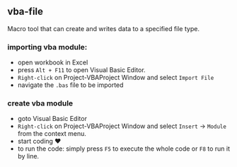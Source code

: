 ## vba-file
Macro tool that can create and writes data to a specified file type.

### importing vba module:

- open workbook in Excel <br>
- press `Alt + F11` to open Visual Basic Editor. <br>
- `Right-click` on Project-VBAProject Window and select `Import File` <br>
- navigate the `.bas` file to be imported <br>

### create vba module

- goto Visual Basic Editor <br>
- `Right-click` on Project-VBAProject Window and select `Insert` &rarr; `Module` from the context menu. <br>
- start coding :heart: <br>
- to run the code: simply press `F5` to execute the whole code or `F8` to run it by line.
<!-- 
  Just another comment [//-]
  And yes it is just a comment.
-->
